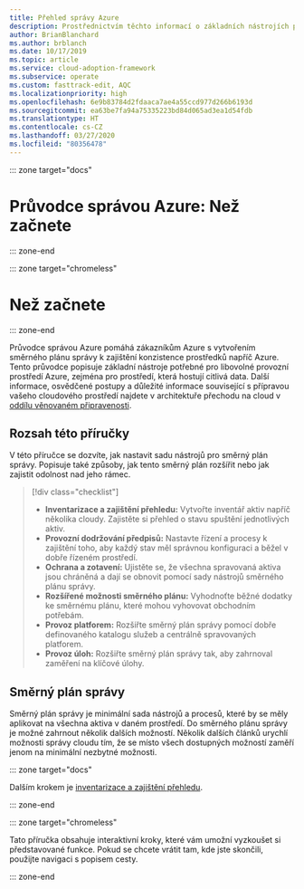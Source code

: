 ```yaml
---
title: Přehled správy Azure
description: Prostřednictvím těchto informací o základních nástrojích potřebných pro správu provozních prostředí Azure se blíže seznámíte s architekturou přechodu na cloud pro Azure.
author: BrianBlanchard
ms.author: brblanch
ms.date: 10/17/2019
ms.topic: article
ms.service: cloud-adoption-framework
ms.subservice: operate
ms.custom: fasttrack-edit, AQC
ms.localizationpriority: high
ms.openlocfilehash: 6e9b83784d2fdaaca7ae4a55ccd977d266b6193d
ms.sourcegitcommit: ea63be7fa94a75335223bd84d065ad3ea1d54fdb
ms.translationtype: HT
ms.contentlocale: cs-CZ
ms.lasthandoff: 03/27/2020
ms.locfileid: "80356478"
---
```

::: zone target="docs"

# <a name="azure-management-guide-before-you-start"></a>Průvodce správou Azure: Než začnete

::: zone-end

::: zone target="chromeless"

# <a name="before-you-start"></a>Než začnete

::: zone-end

Průvodce správou Azure pomáhá zákazníkům Azure s vytvořením směrného plánu správy k zajištění konzistence prostředků napříč Azure. Tento průvodce popisuje základní nástroje potřebné pro libovolné provozní prostředí Azure, zejména pro prostředí, která hostují citlivá data. Další informace, osvědčené postupy a důležité informace související s přípravou vašeho cloudového prostředí najdete v architektuře přechodu na cloud v [oddílu věnovaném připravenosti](../index.md).

## <a name="scope-of-this-guide"></a>Rozsah této příručky

V této příručce se dozvíte, jak nastavit sadu nástrojů pro směrný plán správy. Popisuje také způsoby, jak tento směrný plán rozšířit nebo jak zajistit odolnost nad jeho rámec.

> [!div class="checklist"]
>
> - **Inventarizace a zajištění přehledu:** Vytvořte inventář aktiv napříč několika cloudy. Zajistěte si přehled o stavu spuštění jednotlivých aktiv.
> - **Provozní dodržování předpisů:** Nastavte řízení a procesy k zajištění toho, aby každý stav měl správnou konfiguraci a běžel v dobře řízeném prostředí.
> - **Ochrana a zotavení:** Ujistěte se, že všechna spravovaná aktiva jsou chráněná a dají se obnovit pomocí sady nástrojů směrného plánu správy.
> - **Rozšířené možnosti směrného plánu:** Vyhodnoťte běžné dodatky ke směrnému plánu, které mohou vyhovovat obchodním potřebám.
> - **Provoz platforem:** Rozšiřte směrný plán správy pomocí dobře definovaného katalogu služeb a centrálně spravovaných platforem.
> - **Provoz úloh:** Rozšiřte směrný plán správy tak, aby zahrnoval zaměření na klíčové úlohy.

## <a name="management-baseline"></a>Směrný plán správy

Směrný plán správy je minimální sada nástrojů a procesů, které by se měly aplikovat na všechna aktiva v daném prostředí. Do směrného plánu správy je možné zahrnout několik dalších možností. Několik dalších článků urychlí možnosti správy cloudu tím, že se místo všech dostupných možností zaměří jenom na minimální nezbytné možnosti.

::: zone target="docs"

Dalším krokem je [inventarizace a zajištění přehledu](./inventory.md).

::: zone-end

::: zone target="chromeless"

Tato příručka obsahuje interaktivní kroky, které vám umožní vyzkoušet si představované funkce. Pokud se chcete vrátit tam, kde jste skončili, použijte navigaci s popisem cesty.

::: zone-end
